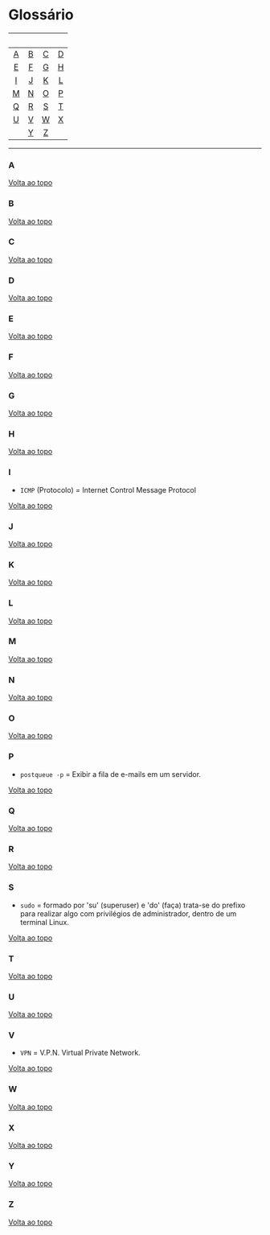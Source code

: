 <a id="topo"></a>

# Glossário


&nbsp;  |  &nbsp; |  &nbsp; |  &nbsp;
:------:|:-------:|:-------:|:-------:
[A](#a) | [B](#b) | [C](#c) | [D](#d)
[E](#e) | [F](#f) | [G](#g) | [H](#h)
[I](#i) | [J](#j) | [K](#k) | [L](#l)
[M](#m) | [N](#n) | [O](#o) | [P](#p)
[Q](#q) | [R](#r) | [S](#s) | [T](#t)
[U](#u) | [V](#v) | [W](#w) | [X](#x)
 &nbsp; | [Y](#y) | [Z](#z) |  &nbsp;

---

<a id="a"></a>
### A



[Volta ao topo](#topo)

<a id="b"></a>
### B



[Volta ao topo](#topo)

<a id="c"></a>
### C



[Volta ao topo](#topo)

<a id="d"></a>
### D



[Volta ao topo](#topo)


<a id="e"></a>
### E



[Volta ao topo](#topo)


<a id="f"></a>
### F



[Volta ao topo](#topo)


<a id="g"></a>
### G



[Volta ao topo](#topo)


<a id="h"></a>
### H



[Volta ao topo](#topo)


<a id="i"></a>
### I

* `ICMP` (Protocolo) = Internet Control Message Protocol

[Volta ao topo](#topo)

<a id="j"></a>
### J



[Volta ao topo](#topo)


<a id="k"></a>
### K



[Volta ao topo](#topo)

<a id="l"></a>
### L



[Volta ao topo](#topo)

<a id="m"></a>
### M



[Volta ao topo](#topo)

<a id="n"></a>
### N



[Volta ao topo](#topo)

<a id="o"></a>
### O



[Volta ao topo](#topo)

<a id="p"></a>
### P

* `postqueue -p` = Exibir a fila de e-mails em um servidor.

[Volta ao topo](#topo)

<a id="q"></a>
### Q



[Volta ao topo](#topo)

<a id="r"></a>
### R



[Volta ao topo](#topo)

<a id="s"></a>
### S

* `sudo` = formado por 'su' (superuser) e 'do' (faça) trata-se do prefixo para realizar algo com privilégios de administrador, dentro de um terminal Linux.


[Volta ao topo](#topo)

<a id="t"></a>
### T



[Volta ao topo](#topo)

<a id="u"></a>
### U



[Volta ao topo](#topo)

<a id="v"></a>
### V

* `VPN` = V.P.N. Virtual Private Network.


[Volta ao topo](#topo)

<a id="w"></a>
### W



[Volta ao topo](#topo)

<a id="x"></a>
### X



[Volta ao topo](#topo)

<a id="y"></a>
### Y



[Volta ao topo](#topo)

<a id="z"></a>
### Z



[Volta ao topo](#topo)

